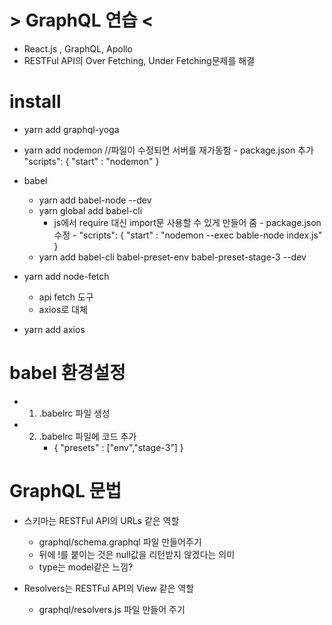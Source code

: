# > GraphQL 연습 <

- React.js , GraphQL, Apollo
- RESTFul API의 Over Fetching, Under Fetching문제를 해결

# install

- yarn add graphql-yoga
- yarn add nodemon //파일이 수정되면 서버를 재가동함 - package.json 추가
  "scripts": {
  "start" : "nodemon"
  }
- babel

  - yarn add babel-node --dev
  - yarn global add babel-cli
    - js에서 require 대신 import문 사용할 수 있게 만들어 줌 - package.json 수정 - "scripts": {
      "start" : "nodemon --exec bable-node index.js"
      }
  - yarn add babel-cli babel-preset-env babel-preset-stage-3 --dev

- yarn add node-fetch
  - api fetch 도구
  - axios로 대체
- yarn add axios

# babel 환경설정

- 1. .babelrc 파일 생성
- 2. .babelrc 파일에 코드 추가
     - {
       "presets" : ["env","stage-3"]
       }

# GraphQL 문법

- 스키마는 RESTFul API의 URLs 같은 역할

  - graphql/schema.graphql 파일 만들어주기
  - 뒤에 !를 붙이는 것은 null값을 리턴받지 않겠다는 의미
  - type는 model같은 느낌?

- Resolvers는 RESTFul API의 View 같은 역할
  - graphql/resolvers.js 파일 만들어 주기
